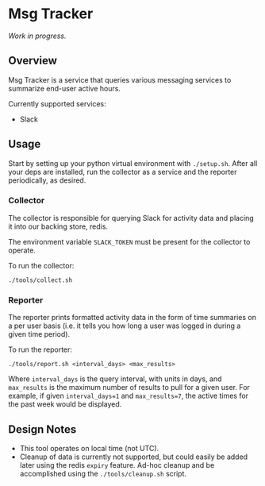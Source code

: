 # Msg Tracker

*Work in progress.*

## Overview

Msg Tracker is a service that queries various messaging services to summarize end-user active
hours.

Currently supported services:

* Slack

## Usage

Start by setting up your python virtual environment with `./setup.sh`. After all your deps are
installed, run the collector as a service and the reporter periodically, as desired.

### Collector

The collector is responsible for querying Slack for activity data and placing it into our backing
store, redis.

The environment variable `SLACK_TOKEN` must be present for the collector to operate.

To run the collector:

```
./tools/collect.sh
```

### Reporter

The reporter prints formatted activity data in the form of time summaries on a per user basis
(i.e. it tells you how long a user was logged in during a given time period).

To run the reporter:

```
./tools/report.sh <interval_days> <max_results>
```

Where `interval_days` is the query interval, with units in days, and `max_results` is the maximum
number of results to pull for a given user. For example, if given `interval_days=1` and
`max_results=7`, the active times for the past week would be displayed.

## Design Notes

* This tool operates on local time (not UTC).
* Cleanup of data is currently not supported, but could easily be added later using the redis
  `expiry` feature. Ad-hoc cleanup and be accomplished using the `./tools/cleanup.sh` script.
